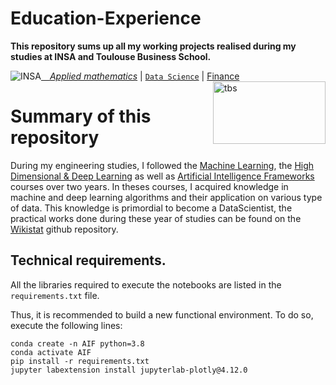# Education-Experience

**This repository sums up all my working projects realised during my studies at INSA and Toulouse Business School.**

 <a href="https://www.math.insa-toulouse.fr/fr/index.html" ><img src="http://www.math.univ-toulouse.fr/~besse/Wikistat/Images/Logo_INSAvilletoulouse-RVB.png" style="float:left; max-width: 80px; display: inline" alt="INSA"/>  &emsp;[*Applied mathematics*](http://www.math.insa-toulouse.fr/fr/index.html) | [`Data Science`](http://www.math.insa-toulouse.fr/fr/enseignement.html) |  [Finance](https://www.tbs-education.fr/formation/msc-equity-research-and-investment-management/) &emsp; <a href="https://www.tbs-education.fr/formation/msc-equity-research-and-investment-management/"><img src = "https://www.tbs-education.fr/content/uploads/sites/4/2021/07/logo-tbs-education-inspiring-life.png" style="float: right; height: 100px; width: 180px; display: inline" alt="tbs"/> </a>

# Summary of this repository

During my engineering studies, I followed the [Machine Learning](https://github.com/wikistat/Apprentissage), the [High Dimensional & Deep Learning](https://github.com/wikistat/High-Dimensional-Deep-Learning) as well as [Artificial Intelligence Frameworks](https://github.com/wikistat/AI-Frameworks) courses over two years.
 In theses courses, I acquired knowledge in machine and deep learning algorithms and their application on various type of data. This knowledge is primordial to become a DataScientist, the practical works done during these year of studies can be found on the [Wikistat](https://github.com/wikistat) github repository. 









 
 ## Technical requirements. 
 
 All the libraries required to execute the notebooks are listed in the `requirements.txt` file. 
 
 Thus, it is recommended to build a new functional environment. To do so, execute the following lines:
 
 ```
conda create -n AIF python=3.8
conda activate AIF
pip install -r requirements.txt 
jupyter labextension install jupyterlab-plotly@4.12.0
```
